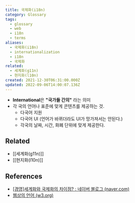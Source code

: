 ```yaml
---
title: 국제화(i18n)
category: Glossary
tags:
  - glossary
  - web
  - i18n
  - terms
aliases:
  - 국제화(i18n)
  - internationalization
  - i18n
  - 국제화
related:
  - 세계화(g11n)
  - 현지화(l10n)
created: 2021-12-30T06:31:00.000Z
updated: 2022-09-06T14:00:07.136Z
---
```


- **International**은 **"국가들 간의"** 라는 의미
- 각 국의 언어나 표준에 맞게 콘텐츠를 제공하는 것.
  - 다국어 지원
  - 다국어 UI (언어가 바뀌더라도 UI가 망가져서는 안된다.)
  - 각국의 날짜, 시간, 화폐 단위에 맞게 제공한다.

## Related

- [[세계화(g11n)]]
- [[현지화(l10n)]]

## References

- [[경영]세계화와 국제화의 차이점? : 네이버 블로그 (naver.com)](https://m.blog.naver.com/PostView.naver?isHttpsRedirect=true&blogId=ooyyrr1004&logNo=220858440465)
- [웹상의 언어 (w3.org)](https://www.w3.org/International/getting-started/language)
